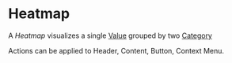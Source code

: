 # Heatmap

A *Heatmap* visualizes a single [Value](../concepts/index.md) grouped by two [Category](../concepts/index.md)

Actions can be applied to Header, Content, Button, Context Menu. 